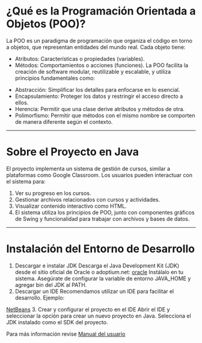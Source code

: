 # ¿Qué es la Programación Orientada a Objetos (POO)?
La POO es un paradigma de programación que organiza el código en torno a objetos, que representan entidades del mundo real. Cada objeto tiene:
- Atributos: Características o propiedades (variables).
- Métodos: Comportamientos o acciones (funciones).
La POO facilita la creación de software modular, reutilizable y escalable, y utiliza principios fundamentales como:

* Abstracción: Simplificar los detalles para enfocarse en lo esencial.
* Encapsulamiento: Proteger los datos y restringir el acceso directo a ellos.
* Herencia: Permitir que una clase derive atributos y métodos de otra.
* Polimorfismo: Permitir que métodos con el mismo nombre se comporten de manera diferente según el contexto.
---
# Sobre el Proyecto en Java
El proyecto implementa un sistema de gestión de cursos, similar a plataformas como Google Classroom. Los usuarios pueden interactuar con el sistema para:

1. Ver su progreso en los cursos.
2. Gestionar archivos relacionados con cursos y actividades.
3. Visualizar contenido interactivo como HTML.
4. El sistema utiliza los principios de POO, junto con componentes gráficos de Swing y funcionalidad para trabajar con archivos y bases de datos.
---
# Instalación del Entorno de Desarrollo
1. Descargar e instalar JDK
Descarga el Java Development Kit (JDK) desde el sitio oficial de Oracle o adoptium.net:
[oracle](https://oracle.com/java/technologies/downloads/tools/)
Instálalo en tu sistema. Asegúrate de configurar la variable de entorno JAVA_HOME y agregar bin del JDK al PATH.
2. Descargar un IDE
Recomendamos utilizar un IDE para facilitar el desarrollo. Ejemplo:

[NetBeans](https://netbeans.apache.org/)
3. Crear y configurar el proyecto en el IDE
Abrir el IDE y seleccionar la opción para crear un nuevo proyecto en Java.
Selecciona el JDK instalado como el SDK del proyecto.

Para más información revise [Manual del usuario](https://github.com/SinR0str0/Proyecto-Plaga/blob/main/Manual%20Plaga.pdf)
